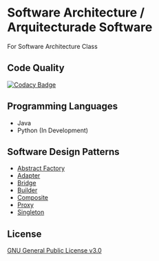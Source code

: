# Software Architecture / Arquitecturade Software
For Software Architecture Class

## Code Quality
[![Codacy Badge](https://api.codacy.com/project/badge/Grade/b5b753549e334d3c9394fb354c375649)](https://app.codacy.com/app/Dreivko/ASO?utm_source=github.com&utm_medium=referral&utm_content=Dreivko/ASO&utm_campaign=Badge_Grade_Dashboard)

## Programming Languages
  * Java
  * Python (In Development)

## Software Design Patterns
  * [Abstract Factory](https://github.com/Dreivko/ASO/tree/master/ASO/ASO/src/abstractfactory)
  * [Adapter](https://github.com/Dreivko/ASO/tree/master/ASO/ASO/src/adapter)
  * [Bridge](https://github.com/Dreivko/ASO/tree/master/ASO/ASO/src/bridge)
  * [Builder](https://github.com/Dreivko/ASO/tree/master/ASO/ASO/src/builder)
  * [Composite](https://github.com/Dreivko/ASO/tree/master/ASO/ASO/src/composite)
  * [Proxy](https://github.com/Dreivko/ASO/tree/master/ASO/ASO/src/proxy)
  * [Singleton](https://github.com/Dreivko/ASO/tree/master/ASO/ASO/src/singleton)

## License
[GNU General Public License v3.0](https://choosealicense.com/licenses/gpl-3.0/)